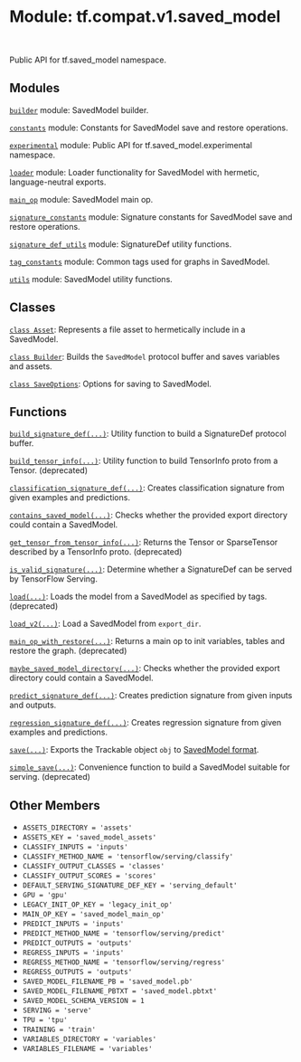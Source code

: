 <div itemscope itemtype="http://developers.google.com/ReferenceObject">
<meta itemprop="name" content="tf.compat.v1.saved_model" />
<meta itemprop="path" content="Stable" />
<meta itemprop="property" content="ASSETS_DIRECTORY"/>
<meta itemprop="property" content="ASSETS_KEY"/>
<meta itemprop="property" content="CLASSIFY_INPUTS"/>
<meta itemprop="property" content="CLASSIFY_METHOD_NAME"/>
<meta itemprop="property" content="CLASSIFY_OUTPUT_CLASSES"/>
<meta itemprop="property" content="CLASSIFY_OUTPUT_SCORES"/>
<meta itemprop="property" content="DEFAULT_SERVING_SIGNATURE_DEF_KEY"/>
<meta itemprop="property" content="GPU"/>
<meta itemprop="property" content="LEGACY_INIT_OP_KEY"/>
<meta itemprop="property" content="MAIN_OP_KEY"/>
<meta itemprop="property" content="PREDICT_INPUTS"/>
<meta itemprop="property" content="PREDICT_METHOD_NAME"/>
<meta itemprop="property" content="PREDICT_OUTPUTS"/>
<meta itemprop="property" content="REGRESS_INPUTS"/>
<meta itemprop="property" content="REGRESS_METHOD_NAME"/>
<meta itemprop="property" content="REGRESS_OUTPUTS"/>
<meta itemprop="property" content="SAVED_MODEL_FILENAME_PB"/>
<meta itemprop="property" content="SAVED_MODEL_FILENAME_PBTXT"/>
<meta itemprop="property" content="SAVED_MODEL_SCHEMA_VERSION"/>
<meta itemprop="property" content="SERVING"/>
<meta itemprop="property" content="TPU"/>
<meta itemprop="property" content="TRAINING"/>
<meta itemprop="property" content="VARIABLES_DIRECTORY"/>
<meta itemprop="property" content="VARIABLES_FILENAME"/>
</div>

# Module: tf.compat.v1.saved_model


<table class="tfo-notebook-buttons tfo-api" align="left">
</table>



Public API for tf.saved_model namespace.



## Modules

[`builder`](../../../tf/compat/v1/saved_model/builder.md) module: SavedModel builder.

[`constants`](../../../tf/compat/v1/saved_model/constants.md) module: Constants for SavedModel save and restore operations.

[`experimental`](../../../tf/compat/v1/saved_model/experimental.md) module: Public API for tf.saved_model.experimental namespace.

[`loader`](../../../tf/compat/v1/saved_model/loader.md) module: Loader functionality for SavedModel with hermetic, language-neutral exports.

[`main_op`](../../../tf/compat/v1/saved_model/main_op.md) module: SavedModel main op.

[`signature_constants`](../../../tf/compat/v1/saved_model/signature_constants.md) module: Signature constants for SavedModel save and restore operations.

[`signature_def_utils`](../../../tf/compat/v1/saved_model/signature_def_utils.md) module: SignatureDef utility functions.

[`tag_constants`](../../../tf/compat/v1/saved_model/tag_constants.md) module: Common tags used for graphs in SavedModel.

[`utils`](../../../tf/compat/v1/saved_model/utils.md) module: SavedModel utility functions.

## Classes

[`class Asset`](../../../tf/saved_model/Asset.md): Represents a file asset to hermetically include in a SavedModel.

[`class Builder`](../../../tf/compat/v1/saved_model/Builder.md): Builds the `SavedModel` protocol buffer and saves variables and assets.

[`class SaveOptions`](../../../tf/saved_model/SaveOptions.md): Options for saving to SavedModel.

## Functions

[`build_signature_def(...)`](../../../tf/compat/v1/saved_model/build_signature_def.md): Utility function to build a SignatureDef protocol buffer.

[`build_tensor_info(...)`](../../../tf/compat/v1/saved_model/build_tensor_info.md): Utility function to build TensorInfo proto from a Tensor. (deprecated)

[`classification_signature_def(...)`](../../../tf/compat/v1/saved_model/classification_signature_def.md): Creates classification signature from given examples and predictions.

[`contains_saved_model(...)`](../../../tf/compat/v1/saved_model/contains_saved_model.md): Checks whether the provided export directory could contain a SavedModel.

[`get_tensor_from_tensor_info(...)`](../../../tf/compat/v1/saved_model/get_tensor_from_tensor_info.md): Returns the Tensor or SparseTensor described by a TensorInfo proto. (deprecated)

[`is_valid_signature(...)`](../../../tf/compat/v1/saved_model/is_valid_signature.md): Determine whether a SignatureDef can be served by TensorFlow Serving.

[`load(...)`](../../../tf/compat/v1/saved_model/load.md): Loads the model from a SavedModel as specified by tags. (deprecated)

[`load_v2(...)`](../../../tf/saved_model/load.md): Load a SavedModel from `export_dir`.

[`main_op_with_restore(...)`](../../../tf/compat/v1/saved_model/main_op_with_restore.md): Returns a main op to init variables, tables and restore the graph. (deprecated)

[`maybe_saved_model_directory(...)`](../../../tf/compat/v1/saved_model/contains_saved_model.md): Checks whether the provided export directory could contain a SavedModel.

[`predict_signature_def(...)`](../../../tf/compat/v1/saved_model/predict_signature_def.md): Creates prediction signature from given inputs and outputs.

[`regression_signature_def(...)`](../../../tf/compat/v1/saved_model/regression_signature_def.md): Creates regression signature from given examples and predictions.

[`save(...)`](../../../tf/saved_model/save.md): Exports the Trackable object `obj` to [SavedModel format](https://github.com/tensorflow/tensorflow/blob/master/tensorflow/python/saved_model/README.md).

[`simple_save(...)`](../../../tf/compat/v1/saved_model/simple_save.md): Convenience function to build a SavedModel suitable for serving. (deprecated)

## Other Members

* `ASSETS_DIRECTORY = 'assets'` <a id="ASSETS_DIRECTORY"></a>
* `ASSETS_KEY = 'saved_model_assets'` <a id="ASSETS_KEY"></a>
* `CLASSIFY_INPUTS = 'inputs'` <a id="CLASSIFY_INPUTS"></a>
* `CLASSIFY_METHOD_NAME = 'tensorflow/serving/classify'` <a id="CLASSIFY_METHOD_NAME"></a>
* `CLASSIFY_OUTPUT_CLASSES = 'classes'` <a id="CLASSIFY_OUTPUT_CLASSES"></a>
* `CLASSIFY_OUTPUT_SCORES = 'scores'` <a id="CLASSIFY_OUTPUT_SCORES"></a>
* `DEFAULT_SERVING_SIGNATURE_DEF_KEY = 'serving_default'` <a id="DEFAULT_SERVING_SIGNATURE_DEF_KEY"></a>
* `GPU = 'gpu'` <a id="GPU"></a>
* `LEGACY_INIT_OP_KEY = 'legacy_init_op'` <a id="LEGACY_INIT_OP_KEY"></a>
* `MAIN_OP_KEY = 'saved_model_main_op'` <a id="MAIN_OP_KEY"></a>
* `PREDICT_INPUTS = 'inputs'` <a id="PREDICT_INPUTS"></a>
* `PREDICT_METHOD_NAME = 'tensorflow/serving/predict'` <a id="PREDICT_METHOD_NAME"></a>
* `PREDICT_OUTPUTS = 'outputs'` <a id="PREDICT_OUTPUTS"></a>
* `REGRESS_INPUTS = 'inputs'` <a id="REGRESS_INPUTS"></a>
* `REGRESS_METHOD_NAME = 'tensorflow/serving/regress'` <a id="REGRESS_METHOD_NAME"></a>
* `REGRESS_OUTPUTS = 'outputs'` <a id="REGRESS_OUTPUTS"></a>
* `SAVED_MODEL_FILENAME_PB = 'saved_model.pb'` <a id="SAVED_MODEL_FILENAME_PB"></a>
* `SAVED_MODEL_FILENAME_PBTXT = 'saved_model.pbtxt'` <a id="SAVED_MODEL_FILENAME_PBTXT"></a>
* `SAVED_MODEL_SCHEMA_VERSION = 1` <a id="SAVED_MODEL_SCHEMA_VERSION"></a>
* `SERVING = 'serve'` <a id="SERVING"></a>
* `TPU = 'tpu'` <a id="TPU"></a>
* `TRAINING = 'train'` <a id="TRAINING"></a>
* `VARIABLES_DIRECTORY = 'variables'` <a id="VARIABLES_DIRECTORY"></a>
* `VARIABLES_FILENAME = 'variables'` <a id="VARIABLES_FILENAME"></a>

